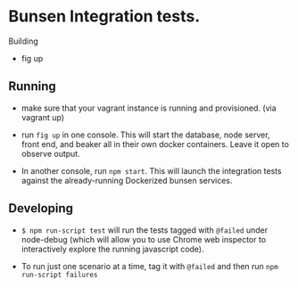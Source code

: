 Bunsen Integration tests.
============

Building
  * fig up

## Running

  * make sure that your vagrant instance is running and provisioned. (via vagrant up)

  * run `fig up` in one console.  This will start the database, node server, front end, and beaker all in their own docker containers.  Leave it open to observe output.

  * In another console, run `npm start`.  This will launch the integration tests against the already-running Dockerized bunsen services.

## Developing

  * `$ npm run-script test` will run the tests tagged with `@failed` under node-debug (which will allow you to use Chrome web inspector to interactively explore the running javascript code).

  * To run just one scenario at a time, tag it with `@failed` and then run `npm run-script failures`
